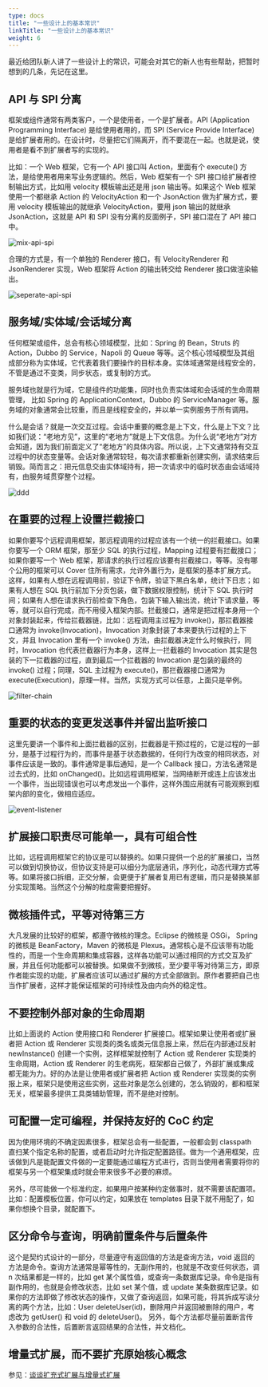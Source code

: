```yaml
---
type: docs
title: "一些设计上的基本常识"
linkTitle: "一些设计上的基本常识"
weight: 6
---
```



最近给团队新人讲了一些设计上的常识，可能会对其它的新人也有些帮助，把暂时想到的几条，先记在这里。 

## API 与 SPI 分离 

框架或组件通常有两类客户，一个是使用者，一个是扩展者。API (Application Programming Interface) 是给使用者用的，而 SPI (Service Provide Interface) 是给扩展者用的。在设计时，尽量把它们隔离开，而不要混在一起。也就是说，使用者是看不到扩展者写的实现的。

比如：一个 Web 框架，它有一个 API 接口叫 Action，里面有个 execute() 方法，是给使用者用来写业务逻辑的。然后，Web 框架有一个 SPI 接口给扩展者控制输出方式，比如用 velocity 模板输出还是用 json 输出等。如果这个 Web 框架使用一个都继承 Action 的 VelocityAction 和一个 JsonAction 做为扩展方式，要用 velocity 模板输出的就继承 VelocityAction，要用 json 输出的就继承 JsonAction，这就是 API 和 SPI 没有分离的反面例子，SPI 接口混在了 API 接口中。

![mix-api-spi](/imgs/dev/mix-api-spi.jpg)


合理的方式是，有一个单独的 Renderer 接口，有 VelocityRenderer 和 JsonRenderer 实现，Web 框架将 Action 的输出转交给 Renderer 接口做渲染输出。 

![seperate-api-spi](/imgs/dev/seperate-api-spi.jpg)


## 服务域/实体域/会话域分离 

任何框架或组件，总会有核心领域模型，比如：Spring 的 Bean，Struts 的 Action，Dubbo 的 Service，Napoli 的 Queue 等等。这个核心领域模型及其组成部分称为实体域，它代表着我们要操作的目标本身。实体域通常是线程安全的，不管是通过不变类，同步状态，或复制的方式。

服务域也就是行为域，它是组件的功能集，同时也负责实体域和会话域的生命周期管理， 
比如 Spring 的 ApplicationContext，Dubbo 的 ServiceManager 等。服务域的对象通常会比较重，而且是线程安全的，并以单一实例服务于所有调用。

什么是会话？就是一次交互过程。会话中重要的概念是上下文，什么是上下文？比如我们说：“老地方见”，这里的“老地方”就是上下文信息。为什么说“老地方”对方会知道，因为我们前面定义了“老地方”的具体内容。所以说，上下文通常持有交互过程中的状态变量等。会话对象通常较轻，每次请求都重新创建实例，请求结束后销毁。简而言之：把元信息交由实体域持有，把一次请求中的临时状态由会话域持有，由服务域贯穿整个过程。 

![ddd](/imgs/dev/ddd.jpg)


## 在重要的过程上设置拦截接口 

如果你要写个远程调用框架，那远程调用的过程应该有一个统一的拦截接口。如果你要写一个 ORM 框架，那至少 SQL 的执行过程，Mapping 过程要有拦截接口；如果你要写一个 Web 框架，那请求的执行过程应该要有拦截接口，等等。没有哪个公用的框架可以 Cover 住所有需求，允许外置行为，是框架的基本扩展方式。这样，如果有人想在远程调用前，验证下令牌，验证下黑白名单，统计下日志；如果有人想在 SQL 执行前加下分页包装，做下数据权限控制，统计下 SQL 执行时间；如果有人想在请求执行前检查下角色，包装下输入输出流，统计下请求量，等等，就可以自行完成，而不用侵入框架内部。拦截接口，通常是把过程本身用一个对象封装起来，传给拦截器链，比如：远程调用主过程为 invoke()，那拦截器接口通常为 invoke(Invocation)，Invocation 对象封装了本来要执行过程的上下文，并且 Invocation 里有一个 invoke() 方法，由拦截器决定什么时候执行，同时，Invocation 也代表拦截器行为本身，这样上一拦截器的 Invocation 其实是包装的下一拦截器的过程，直到最后一个拦截器的 Invocation 是包装的最终的 invoke() 过程；同理，SQL 主过程为 execute()，那拦截器接口通常为 execute(Execution)，原理一样。当然，实现方式可以任意，上面只是举例。 

![filter-chain](/imgs/dev/filter-chain.jpg)

## 重要的状态的变更发送事件并留出监听接口 

这里先要讲一个事件和上面拦截器的区别，拦截器是干预过程的，它是过程的一部分，是基于过程行为的，而事件是基于状态数据的，任何行为改变的相同状态，对事件应该是一致的。事件通常是事后通知，是一个 Callback 接口，方法名通常是过去式的，比如 onChanged()。比如远程调用框架，当网络断开或连上应该发出一个事件，当出现错误也可以考虑发出一个事件，这样外围应用就有可能观察到框架内部的变化，做相应适应。 

![event-listener](/imgs/dev/event-listener.jpg)

## 扩展接口职责尽可能单一，具有可组合性 

比如，远程调用框架它的协议是可以替换的。如果只提供一个总的扩展接口，当然可以做到切换协议，但协议支持是可以细分为底层通讯，序列化，动态代理方式等等。如果将接口拆细，正交分解，会更便于扩展者复用已有逻辑，而只是替换某部分实现策略。当然这个分解的粒度需要把握好。 

## 微核插件式，平等对待第三方 

大凡发展的比较好的框架，都遵守微核的理念。Eclipse 的微核是 OSGi， Spring 的微核是 BeanFactory，Maven 的微核是 Plexus。通常核心是不应该带有功能性的，而是一个生命周期和集成容器，这样各功能可以通过相同的方式交互及扩展，并且任何功能都可以被替换。如果做不到微核，至少要平等对待第三方，即原作者能实现的功能，扩展者应该可以通过扩展的方式全部做到。原作者要把自己也当作扩展者，这样才能保证框架的可持续性及由内向外的稳定性。 

## 不要控制外部对象的生命周期 

比如上面说的 Action 使用接口和 Renderer 扩展接口。框架如果让使用者或扩展者把 Action 或 Renderer 实现类的类名或类元信息报上来，然后在内部通过反射 newInstance() 创建一个实例，这样框架就控制了 Action 或 Renderer 实现类的生命周期，Action 或 Renderer 的生老病死，框架都自己做了，外部扩展或集成都无能为力。好的办法是让使用者或扩展者把 Action 或 Renderer 实现类的实例报上来，框架只是使用这些实例，这些对象是怎么创建的，怎么销毁的，都和框架无关，框架最多提供工具类辅助管理，而不是绝对控制。 

## 可配置一定可编程，并保持友好的 CoC 约定 

因为使用环境的不确定因素很多，框架总会有一些配置，一般都会到 classpath 直扫某个指定名称的配置，或者启动时允许指定配置路径。做为一个通用框架，应该做到凡是能配置文件做的一定要能通过编程方式进行，否则当使用者需要将你的框架与另一个框架集成时就会带来很多不必要的麻烦。

另外，尽可能做一个标准约定，如果用户按某种约定做事时，就不需要该配置项。比如：配置模板位置，你可以约定，如果放在 templates 目录下就不用配了，如果你想换个目录，就配置下。 

## 区分命令与查询，明确前置条件与后置条件 

这个是契约式设计的一部分，尽量遵守有返回值的方法是查询方法，void 返回的方法是命令。查询方法通常是幂等性的，无副作用的，也就是不改变任何状态，调 n 次结果都是一样的，比如 get 某个属性值，或查询一条数据库记录。命令是指有副作用的，也就是会修改状态，比如 set 某个值，或 update 某条数据库记录。如果你的方法即做了修改状态的操作，又做了查询返回，如果可能，将其拆成写读分离的两个方法，比如：User deleteUser(id)，删除用户并返回被删除的用户，考虑改为 getUser() 和 void 的 deleteUser()。 另外，每个方法都尽量前置断言传入参数的合法性，后置断言返回结果的合法性，并文档化。 

## 增量式扩展，而不要扩充原始核心概念

参见：[谈谈扩充式扩展与增量式扩展](../expansibility)
